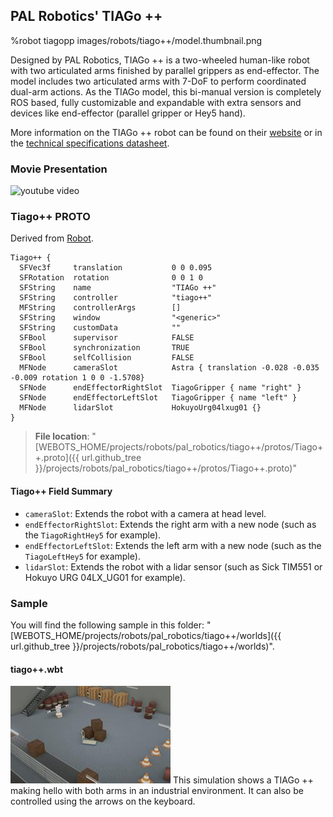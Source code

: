 ## PAL Robotics' TIAGo ++

%robot tiagopp images/robots/tiago++/model.thumbnail.png

Designed by PAL Robotics, TIAGo ++ is a two-wheeled human-like robot with two articulated arms finished by parallel grippers as end-effector.
The model includes two articulated arms with 7-DoF to perform coordinated dual-arm actions.
As the TIAGo model, this bi-manual version is completely ROS based, fully customizable and expandable with extra sensors and devices like end-effector (parallel gripper or Hey5 hand).

More information on the TIAGo ++ robot can be found on their [website](http://blog.pal-robotics.com/tiago-bi-manual-robot-research/) or in the [technical specifications datasheet](https://pal-robotics.com/wp-content/uploads/2022/04/Datasheet_TIAGo.pdf).

### Movie Presentation

![youtube video](https://www.youtube.com/watch?v=2KYpuaREQm0)

### Tiago++ PROTO

Derived from [Robot](../reference/robot.md).
```
Tiago++ {
  SFVec3f     translation           0 0 0.095
  SFRotation  rotation              0 0 1 0
  SFString    name                  "TIAGo ++"
  SFString    controller            "tiago++"
  MFString    controllerArgs        []
  SFString    window                "<generic>"
  SFString    customData            ""
  SFBool      supervisor            FALSE
  SFBool      synchronization       TRUE
  SFBool      selfCollision         FALSE
  MFNode      cameraSlot            Astra { translation -0.028 -0.035 -0.009 rotation 1 0 0 -1.5708}
  SFNode      endEffectorRightSlot  TiagoGripper { name "right" }
  SFNode      endEffectorLeftSlot   TiagoGripper { name "left" }
  MFNode      lidarSlot             HokuyoUrg04lxug01 {}
}
```
> **File location**: "[WEBOTS\_HOME/projects/robots/pal\_robotics/tiago++/protos/Tiago++.proto]({{ url.github_tree }}/projects/robots/pal_robotics/tiago++/protos/Tiago++.proto)"

#### Tiago++ Field Summary

- `cameraSlot`: Extends the robot with a camera at head level.
- `endEffectorRightSlot`: Extends the right arm with a new node (such as the `TiagoRightHey5` for example).
- `endEffectorLeftSlot`: Extends the left arm with a new node (such as the `TiagoLeftHey5` for example).
- `lidarSlot`: Extends the robot with a lidar sensor (such as Sick TIM551 or Hokuyo URG 04LX_UG01 for example).

### Sample

You will find the following sample in this folder: "[WEBOTS\_HOME/projects/robots/pal\_robotics/tiago++/worlds]({{ url.github_tree }}/projects/robots/pal_robotics/tiago++/worlds)".

#### tiago++.wbt

![tiago++.wbt.png](images/robots/tiago++/tiago++.wbt.thumbnail.jpg) This simulation shows a TIAGo ++ making hello with both arms in an industrial environment.
It can also be controlled using the arrows on the keyboard.
